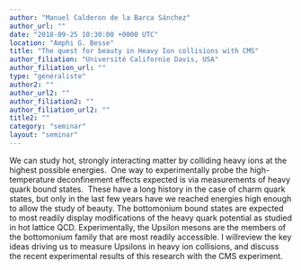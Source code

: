 ```yaml
---
author: "Manuel Calderon de la Barca Sánchez"
author_url: ""
date: "2018-09-25 10:30:00 +0000 UTC"
location: "Amphi G. Besse"
title: "The quest for beauty in Heavy Ion collisions with CMS"
author_filiation: "Université Californie Davis, USA"
author_filiation_url: ""
type: "généraliste"
author2: ""
author_url2: ""
author_filiation2: ""
author_filiation_url2: ""
title2: ""
category: "seminar" 
layout: "seminar"
---
```

We can study hot, strongly interacting matter by colliding heavy ions at the highest possible energies.  One way to experimentally probe the high-temperature deconfinement effects expected is via measurements of heavy quark bound states.  These have a long history in the case of charm quark states, but only in the last few years have we reached energies high enough to allow the study of beauty. The bottomonium bound states are expected to most readily display modifications of the heavy quark potential as studied in hot lattice QCD. Experimentally, the Upsilon mesons are the members of the bottomonium family that are most readily accessible. I willreview the key ideas driving us to measure Upsilons in heavy ion collisions, and discuss the recent experimental results of this research with the CMS experiment.


 

